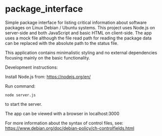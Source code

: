 # package_interface

Simple package interface for listing critical information about software packages on Linux Debian / Ubuntu systems. This project uses Node.js on server-side and both JavaScript and basic HTML on client-side.
The app uses a mock file although the file read path for reading the package data can be replaced with the absolute path to the status file.

This application contains minimalistic styling and no external dependencies focusing mainly on the basic functionality.

Development instructions:

Install Node.js from: https://nodejs.org/en/

Run command:

```console
node server.js
```
to start the server.

The app can be viewed with a browser in localhost:3000

For more information about the syntax of control files, see:
https://www.debian.org/doc/debian-policy/ch-controlfields.html
